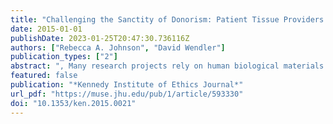 ```yaml
---
title: "Challenging the Sanctity of Donorism: Patient Tissue Providers as Payment-Worthy Contributors"
date: 2015-01-01
publishDate: 2023-01-25T20:47:30.736116Z
authors: ["Rebecca A. Johnson", "David Wendler"]
publication_types: ["2"]
abstract: ", Many research projects rely on human biological materials and some of these projects generate revenue. Recently, it has been argued that investigators have a moral claim to share in the revenue generated by these projects, whereas persons who provide the biological material have no such claim (Truog, Kesselheim, and Joffe 2012). In this paper, we critically analyze this view and offer a positive proposal for why tissue providers have a moral claim to benefit. Focusing on payment as a form of benefit, we argue that research is a joint project and propose a contribution principle for paying participants in those joint projects. We distinguish between contributions that shape a project’s revenue generating properties, grounding a claim to payment, and contributions that fail to ground such a claim. We conclude, contrary to existing arguments and practices, that some tissue providers have a moral claim to payment beyond compensation for risk and burden. This conclusion suggests that investigators, institutions, and sponsors should reconsider the fairness of their current practices."
featured: false
publication: "*Kennedy Institute of Ethics Journal*"
url_pdf: "https://muse.jhu.edu/pub/1/article/593330"
doi: "10.1353/ken.2015.0021"
---
```



